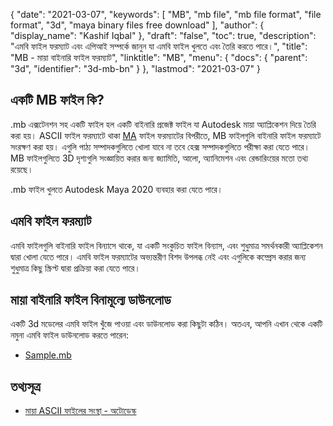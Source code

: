 {
  "date": "2021-03-07",
  "keywords": [
    "MB",
    "mb file",
    "mb file format",
    "file format",
    "3d",
    "maya binary files free download"
  ],
  "author": {
    "display_name": "Kashif Iqbal"
  },
  "draft": "false",
  "toc": true,
  "description": "এমবি ফাইল ফরম্যাট এবং এপিআই সম্পর্কে জানুন যা এমবি ফাইল খুলতে এবং তৈরি করতে পারে।",
  "title": "MB - মায়া বাইনারি ফাইল ফরম্যাট",
  "linktitle": "MB",
  "menu": {
    "docs": {
      "parent": "3d",
      "identifier": "3d-mb-bn"
    }
  },
  "lastmod": "2021-03-07"
}

## একটি MB ফাইল কি?

.mb এক্সটেনশন সহ একটি ফাইল হল একটি বাইনারি প্রজেক্ট ফাইল যা Autodesk মায়া অ্যাপ্লিকেশন দিয়ে তৈরি করা হয়। ASCII ফাইল ফরম্যাটে থাকা [MA](/3d/ma/) ফাইল ফরম্যাটের বিপরীতে, MB ফাইলগুলি বাইনারি ফাইল ফরম্যাটে সংরক্ষণ করা হয়। এগুলি পাঠ্য সম্পাদকগুলিতে খোলা যাবে না তবে হেক্স সম্পাদকগুলিতে পরীক্ষা করা যেতে পারে। MB ফাইলগুলিতে 3D দৃশ্যগুলি সংজ্ঞায়িত করার জন্য জ্যামিতি, আলো, অ্যানিমেশন এবং রেন্ডারিংয়ের মতো তথ্য রয়েছে।

.mb ফাইল খুলতে Autodesk Maya 2020 ব্যবহার করা যেতে পারে।

## এমবি ফাইল ফরম্যাট

এমবি ফাইলগুলি বাইনারি ফাইল বিন্যাসে থাকে, যা একটি সংকুচিত ফাইল বিন্যাস, এবং শুধুমাত্র সমর্থনকারী অ্যাপ্লিকেশন দ্বারা খোলা যেতে পারে। এমবি ফাইল ফরম্যাটের অভ্যন্তরীণ বিশদ উপলব্ধ নেই এবং এগুলিকে কম্প্রেস করার জন্য শুধুমাত্র কিছু স্ক্রিপ্ট দ্বারা প্রক্রিয়া করা যেতে পারে।

## মায়া বাইনারি ফাইল বিনামূল্যে ডাউনলোড

একটি 3d মডেলের এমবি ফাইল খুঁজে পাওয়া এবং ডাউনলোড করা কিছুটা কঠিন। অতএব, আপনি এখান থেকে একটি নমুনা এমবি ফাইল ডাউনলোড করতে পারেন:

- [Sample.mb](../sample.mb)

## তথ্যসূত্র

* [মায়া ASCII ফাইলের সংস্থা - অটোডেস্ক](https://download.autodesk.com/us/maya/2010help/index.html?url=Glossary_M_ma_file_format.htm,topicNumber=d0e192001)


